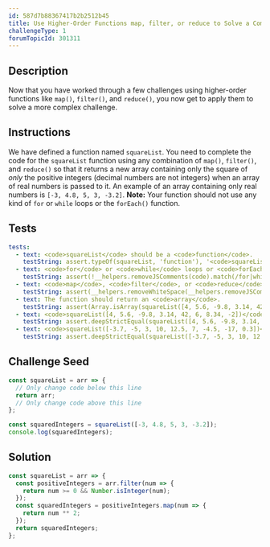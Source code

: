 ```yaml
---
id: 587d7b88367417b2b2512b45
title: Use Higher-Order Functions map, filter, or reduce to Solve a Complex Problem
challengeType: 1
forumTopicId: 301311
---
```


## Description

<section id='description'>
Now that you have worked through a few challenges using higher-order functions like <code>map()</code>, <code>filter()</code>, and <code>reduce()</code>, you now get to apply them to solve a more complex challenge.
</section>

## Instructions

<section id='instructions'>
We have defined a function named <code>squareList</code>.  You need to complete the code for the <code>squareList</code> function using any combination of <code>map()</code>, <code>filter()</code>, and <code>reduce()</code> so that it returns a new array containing only the square of <em>only</em> the positive integers (decimal numbers are not integers) when an array of real numbers is passed to it.  An example of an array containing only real numbers is <code>[-3, 4.8, 5, 3, -3.2]</code>.
<strong>Note:</strong> Your function should not use any kind of <code>for</code> or <code>while</code> loops or the <code>forEach()</code> function.
</section>

## Tests

<section id='tests'>

```yml
tests:
  - text: <code>squareList</code> should be a <code>function</code>.
    testString: assert.typeOf(squareList, 'function'), '<code>squareList</code> should be a <code>function</code>';
  - text: <code>for</code> or <code>while</code> loops or <code>forEach</code> should not be used.
    testString: assert(!__helpers.removeJSComments(code).match(/for|while|forEach/g));
  - text: <code>map</code>, <code>filter</code>, or <code>reduce</code> should be used.
    testString: assert(__helpers.removeWhiteSpace(__helpers.removeJSComments(code)).match(/\.(map|filter|reduce)\(/g));
  - text: The function should return an <code>array</code>.
    testString: assert(Array.isArray(squareList([4, 5.6, -9.8, 3.14, 42, 6, 8.34, -2])));
  - text: <code>squareList([4, 5.6, -9.8, 3.14, 42, 6, 8.34, -2])</code> should return <code>[16, 1764, 36]</code>.
    testString: assert.deepStrictEqual(squareList([4, 5.6, -9.8, 3.14, 42, 6, 8.34, -2]), [16, 1764, 36]);
  - text: <code>squareList([-3.7, -5, 3, 10, 12.5, 7, -4.5, -17, 0.3])</code> should return <code>[9, 100, 49]</code>.
    testString: assert.deepStrictEqual(squareList([-3.7, -5, 3, 10, 12.5, 7, -4.5, -17, 0.3]), [9, 100, 49]);
```

</section>

## Challenge Seed

<section id='challengeSeed'>

<div id='js-seed'>

```js
const squareList = arr => {
  // Only change code below this line
  return arr;
  // Only change code above this line
};

const squaredIntegers = squareList([-3, 4.8, 5, 3, -3.2]);
console.log(squaredIntegers);
```

</div>

</section>

## Solution

<section id='solution'>

```js
const squareList = arr => {
  const positiveIntegers = arr.filter(num => {
    return num >= 0 && Number.isInteger(num);
  });
  const squaredIntegers = positiveIntegers.map(num => {
    return num ** 2;
  });
  return squaredIntegers;
};
```

</section>
